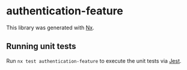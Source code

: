# authentication-feature

This library was generated with [Nx](https://nx.dev).

## Running unit tests

Run `nx test authentication-feature` to execute the unit tests via [Jest](https://jestjs.io).
